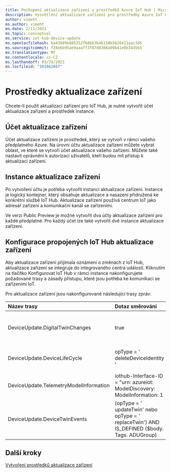 ```yaml
---
title: Pochopení aktualizace zařízení u prostředků Azure IoT Hub | Microsoft Docs
description: Vysvětlení aktualizace zařízení pro prostředky Azure IoT Hub
author: vimeht
ms.author: vimeht
ms.date: 2/11/2021
ms.topic: conceptual
ms.service: iot-hub-device-update
ms.openlocfilehash: ba43889b885252f68bb3b4b158b5626411aac3d5
ms.sourcegitcommit: f28ebb95ae9aaaff3f87d8388a09b41e0b3445b5
ms.translationtype: MT
ms.contentlocale: cs-CZ
ms.lasthandoff: 03/29/2021
ms.locfileid: "101662667"
---
```

# <a name="device-update-resources"></a>Prostředky aktualizace zařízení

Chcete-li použít aktualizaci zařízení pro IoT Hub, je nutné vytvořit účet aktualizace zařízení a prostředek instance. 

## <a name="device-update-account"></a>Účet aktualizace zařízení

Účet aktualizace zařízení je prostředek, který se vytvoří v rámci vašeho předplatného Azure. Na úrovni účtu aktualizace zařízení můžete vybrat oblast, ve které se vytvoří účet aktualizace vašeho zařízení. Můžete také nastavit oprávnění k autorizaci uživatelů, kteří budou mít přístup k aktualizaci zařízení.


## <a name="device-update-instance"></a>Instance aktualizace zařízení
Po vytvoření účtu je potřeba vytvořit instanci aktualizace zařízení. Instance je logický kontejner, který obsahuje aktualizace a nasazení přidružená ke konkrétní službě IoT Hub. Aktualizace zařízení používá centrum IoT jako adresář zařízení a komunikační kanál se zařízeními. 

Ve verzi Public Preview je možné vytvořit dva účty aktualizace zařízení pro každé předplatné. Pro každý účet lze také vytvořit dvě instance aktualizace zařízení.

## <a name="configuring-device-update-linked-iot-hub"></a>Konfigurace propojených IoT Hub aktualizace zařízení 

Aby aktualizace zařízení přijímala oznámení o změnách z IoT Hub, aktualizace zařízení se integruje do integrovaného centra událostí. Kliknutím na tlačítko Konfigurovat IoT Hub v rámci instance nakonfigurujete požadované trasy a zásady přístupu, které jsou potřeba ke komunikaci se zařízeními IoT. 

Pro aktualizace zařízení jsou nakonfigurované následující trasy zpráv:

|   Název trasy    | Dotaz směrování  | Description  |
| :--------- | :---- |:---- |
|  DeviceUpdate.DigitalTwinChanges | true |Naslouchá událostem digitálního nevlákenných změn.  |
|  DeviceUpdate.DeviceLifeCycle | opType = ' deleteDeviceIdentity '  | Naslouchá u zařízení, která byla odstraněna. |
|  DeviceUpdate.TelemetryModelInformation | iothub-Interface-ID = "urn: azureiot: ModelDiscovery: ModelInformation: 1 | Naslouchá pro nové typy zařízení. |
|  DeviceUpdate.DeviceTwinEvents| (opType = ' updateTwin' nebo opType = ' replaceTwin') AND IS_DEFINED ($body. Tags. ADUGroup) | Čeká na nové skupiny aktualizací zařízení. |

## <a name="next-steps"></a>Další kroky

[Vytvoření prostředků aktualizace zařízení](./create-device-update-account.md)
